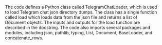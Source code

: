 The code defines a Python class called TelegramChatLoader, which is used to load Telegram chat json directory dumps. The class has a single function called load which loads data from the json file and returns a list of Document objects. The inputs and outputs for the load function are described in the docstring. The code also imports several packages and modules, including json, pathlib, typing, List, Document, BaseLoader, and concatenate_rows.

